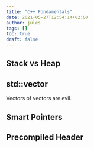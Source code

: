 ```yaml
---
title: "C++ Fondamentals"
date: 2021-05-27T12:54:14+02:00
author: jules
tags: []
toc: true
draft: false
---
```


## Stack vs Heap

## std::vector

Vectors of vectors are evil.

## Smart Pointers

## Precompiled Header
